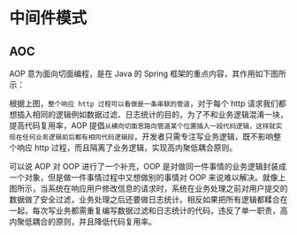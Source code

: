 # 中间件模式

## AOC

AOP 意为面向切面编程，是在 Java 的 Spring 框架的重点内容，其作用如下图所示：

根据上图，`整个响应 http 过程可以看做是一条串联的管道`，对于每个 http 请求我们都想插入相同的逻辑例如数据过滤、日志统计的目的，为了不和业务逻辑混淆一块，提高代码复用率，AOP 提倡`从横向切面思路向管道某个位置插入一段代码逻辑，这样就实现在任何业务逻辑前后都有相同代码逻辑段`，开发者只需专注写业务逻辑，既不影响整个响应 http 过程，而且隔离了业务逻辑，实现高内聚低耦合原则。

可以说 AOP 对 OOP 进行了一个补充，OOP 是对做同一件事情的业务逻辑封装成一个对象，但是做一件事情过程中又想做别的事情对 OOP 来说难以解决。就像上图所示，当系统在响应用户修改信息的请求时，系统在业务处理之前对用户提交的数据做了安全过滤，业务处理之后还要做日志统计。相反如果把所有逻辑都糅合在一起，每次写业务都需重复编写数据过滤和日志统计的代码，违反了单一职责，高内聚低耦合的原则，并且降低代码复用率。
